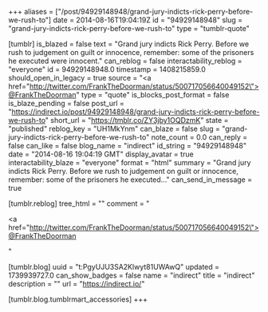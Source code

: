+++
aliases = ["/post/94929148948/grand-jury-indicts-rick-perry-before-we-rush-to"]
date = 2014-08-16T19:04:19Z
id = "94929148948"
slug = "grand-jury-indicts-rick-perry-before-we-rush-to"
type = "tumblr-quote"

[tumblr]
is_blazed = false
text = "Grand jury indicts Rick Perry. Before we rush to judgement on guilt or innocence, remember: some of the prisoners he executed were innocent."
can_reblog = false
interactability_reblog = "everyone"
id = 94929148948.0
timestamp = 1408215859.0
should_open_in_legacy = true
source = "<a href=\"http://twitter.com/FrankTheDoorman/status/500717056640049152\">@FrankTheDoorman</a>"
type = "quote"
is_blocks_post_format = false
is_blaze_pending = false
post_url = "https://indirect.io/post/94929148948/grand-jury-indicts-rick-perry-before-we-rush-to"
short_url = "https://tmblr.co/ZY3jby1OQDzmK"
state = "published"
reblog_key = "UH1MkYnm"
can_blaze = false
slug = "grand-jury-indicts-rick-perry-before-we-rush-to"
note_count = 0.0
can_reply = false
can_like = false
blog_name = "indirect"
id_string = "94929148948"
date = "2014-08-16 19:04:19 GMT"
display_avatar = true
interactability_blaze = "everyone"
format = "html"
summary = "Grand jury indicts Rick Perry. Before we rush to judgement on guilt or innocence, remember: some of the prisoners he executed..."
can_send_in_message = true

[tumblr.reblog]
tree_html = ""
comment = "<p><a href=\"http://twitter.com/FrankTheDoorman/status/500717056640049152\">@FrankTheDoorman</a></p>"

[tumblr.blog]
uuid = "t:PgyUJU3SA2Klwyt81UWAwQ"
updated = 1739939727.0
can_show_badges = false
name = "indirect"
title = "indirect"
description = ""
url = "https://indirect.io/"

[tumblr.blog.tumblrmart_accessories]
+++

